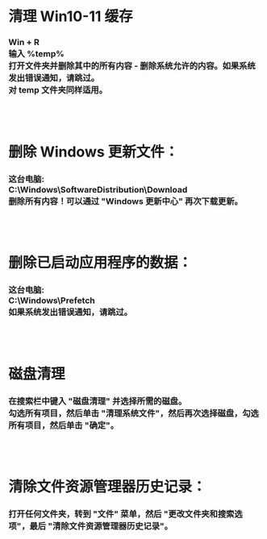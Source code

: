 # 清理 Win10-11 缓存

### Win + R <br> 输入 %temp% <br> 打开文件夹并删除其中的所有内容 - 删除系统允许的内容。如果系统发出错误通知，请跳过。 <br> 对 temp 文件夹同样适用。

<br>
<br>

# 删除 Windows 更新文件：

### 这台电脑: <br> C:\Windows\SoftwareDistribution\Download <br> 删除所有内容！可以通过 "Windows 更新中心" 再次下载更新。

<br>
<br>

# 删除已启动应用程序的数据：

### 这台电脑: <br> C:\Windows\Prefetch <br> 如果系统发出错误通知，请跳过。

<br>
<br>

# 磁盘清理

### 在搜索栏中键入 "磁盘清理" 并选择所需的磁盘。 <br> 勾选所有项目，然后单击 "清理系统文件"，然后再次选择磁盘，勾选所有项目，然后单击 "确定"。

<br>
<br>

# 清除文件资源管理器历史记录：

### 打开任何文件夹，转到 "文件" 菜单，然后 "更改文件夹和搜索选项"，最后 "清除文件资源管理器历史记录"。
